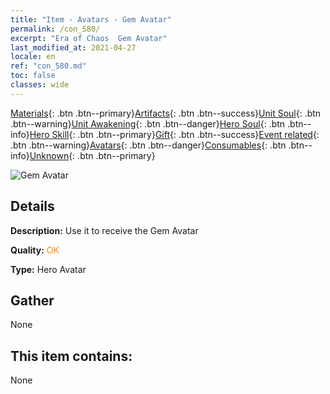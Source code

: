 ```yaml
---
title: "Item - Avatars - Gem Avatar"
permalink: /con_580/
excerpt: "Era of Chaos  Gem Avatar"
last_modified_at: 2021-04-27
locale: en
ref: "con_580.md"
toc: false
classes: wide
---
```

 [Materials](/Items/){: .btn .btn--primary}[Artifacts](/Items/Artifacts/){: .btn .btn--success}[Unit Soul](/Items/UnitSoul/){: .btn .btn--warning}[Unit Awakening](/Items/UnitAwakening/){: .btn .btn--danger}[Hero Soul](/Items/HeroSoul/){: .btn .btn--info}[Hero Skill](/Items/HeroSkill/){: .btn .btn--primary}[Gift](/Items/Gift/){: .btn .btn--success}[Event related](/Items/Events/){: .btn .btn--warning}[Avatars](/Items/Avatars/){: .btn .btn--danger}[Consumables](/Items/Consumables/){: .btn .btn--info}[Unknown](/Items/Unknown/){: .btn .btn--primary}

 ![Gem Avatar](/images/h/h_Gem1.jpg)

## Details
 **Description:** Use it to receive the Gem Avatar

 **Quality:** <span style="color: #FF8C00">OK</span>

 **Type:** Hero Avatar

## Gather

  None

## This item contains:

  None

